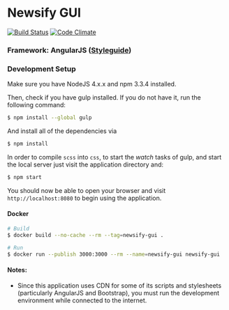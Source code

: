 # Newsify GUI
[![Build Status](https://travis-ci.org/IIC2173-2015-2-Grupo2/GUI.svg)](https://travis-ci.org/IIC2173-2015-2-Grupo2/GUI)
[![Code Climate](https://codeclimate.com/github/IIC2173-2015-2-Grupo2/GUI/badges/gpa.svg)](https://codeclimate.com/github/IIC2173-2015-2-Grupo2/GUI)

### Framework: AngularJS ([Styleguide](https://github.com/johnpapa/angular-styleguide))

### Development Setup

Make sure you have NodeJS 4.x.x and npm 3.3.4 installed.

Then, check if you have gulp installed. If you do not have it, run the following
command:

```sh
$ npm install --global gulp
```

And install all of the dependencies via

```sh
$ npm install
```

In order to compile `scss` into `css`, to start the *watch* tasks of gulp, and start the local server just visit the application directory and:

```sh
$ npm start
```

You should now be able to open your browser and visit `http://localhost:8080` to
begin using the application.

#### Docker

```sh
# Build
$ docker build --no-cache --rm --tag=newsify-gui .

# Run
$ docker run --publish 3000:3000 --rm --name=newsify-gui newsify-gui
```

#### Notes:

* Since this application uses CDN for some of its scripts and stylesheets
  (particularly AngularJS and Bootstrap), you must run the development
  environment while connected to the internet.
